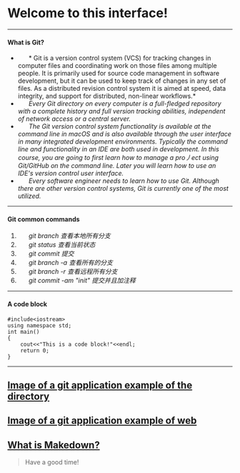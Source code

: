# **Welcome to this interface!**
----------------------------------------------------------------------------------------------------------------------------------


#### **What is Git?**
* &#160;&#160;&#160;&#160;&#160;&#160;* Git is a version control system (VCS) for tracking changes in computer files and coordinating work on those files among multiple people. It is primarily used for source code management in software development, but it can be used to keep track of changes in any set of files. As a distributed revision control system it is aimed at speed, data integrity, and support for distributed, non-linear workflows.*
* &#160;&#160;&#160;&#160;&#160;&#160;*Every Git directory on every computer is a full-fledged repository with a complete history and full version tracking abilities, independent of network access or a central server.*
* &#160;&#160;&#160;&#160;&#160;&#160;*The Git version control system functionality is available at the command line in macOS and is also available through the user interface in many integrated development environments. Typically the command line and functionality in an IDE are both used in development. In this course, you are going to first learn how to manage a pro丿ect using Git/GitHub on the command line. Later you will learn how to use an IDE's version control user interface.*
* &#160;&#160;&#160;&#160;&#160;&#160;*Every software engineer needs to learn how to use Git. Although there are other version control systems, Git is currently one of the most utilized.*

----------------------------------------------------------------------------------------------------------------------------------
#### Git common commands
1. &#160;&#160;&#160;&#160;&#160;&#160;*git branch 查看本地所有分支*
2. &#160;&#160;&#160;&#160;&#160;&#160;*git status 查看当前状态* 
3. &#160;&#160;&#160;&#160;&#160;&#160;*git commit 提交*
4. &#160;&#160;&#160;&#160;&#160;&#160;*git branch -a 查看所有的分支*
5. &#160;&#160;&#160;&#160;&#160;&#160;*git branch -r 查看远程所有分支*
6. &#160;&#160;&#160;&#160;&#160;&#160;*git commit -am "init" 提交并且加注释*


----------------------------------------------------------------------------------------------------------------------------------
#### A code block
 
```
#include<iostream>
using namespace std;
int main()
{
    cout<<"This is a code block!"<<endl;
    return 0;
}
```  

----------------------------------------------------------------------------------------------------------------------------------

## [Image of a git application example of the directory](git.jpg)
## [Image of a git application example of web](https://img2.baidu.com/it/u=3226249199,4001581726&fm=26&fmt=auto&gp=0.jpg)

##  [What is Makedown?](README.md)

>Have a good time!
